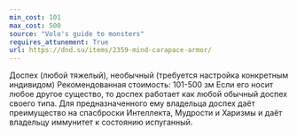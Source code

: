 ```yaml
---
min_cost: 101
max_cost: 500
source: "Volo's guide to monsters"
requires_attunement: True
url: https://dnd.su/items/2359-mind-carapace-armor/
---
```


Доспех (любой тяжелый), необычный (требуется настройка конкретным индивидом)
Рекомендованная стоимость: 101-500 зм
Если его носит любое другое существо, то доспех работает как любой обычный доспех своего типа. Для предназначенного ему владельца доспех даёт преимущество на спасброски Интеллекта, Мудрости и Харизмы и даёт владельцу иммунитет к состоянию испуганный.